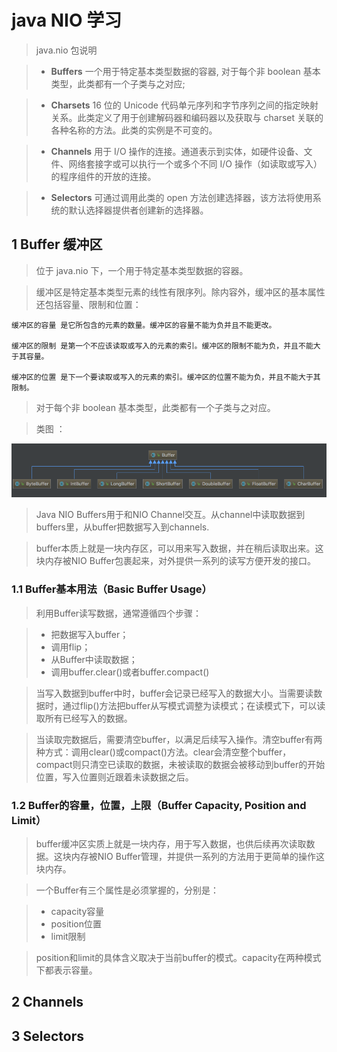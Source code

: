 # java NIO 学习

> java.nio 包说明

> * __Buffers__  一个用于特定基本类型数据的容器, 对于每个非 boolean 基本类型，此类都有一个子类与之对应;

> * __Charsets__ 16 位的 Unicode 代码单元序列和字节序列之间的指定映射关系。此类定义了用于创建解码器和编码器以及获取与 charset 关联的各种名称的方法。此类的实例是不可变的。

> * __Channels__ 用于 I/O 操作的连接。通道表示到实体，如硬件设备、文件、网络套接字或可以执行一个或多个不同 I/O 操作（如读取或写入）的程序组件的开放的连接。

> * __Selectors__ 可通过调用此类的 open 方法创建选择器，该方法将使用系统的默认选择器提供者创建新的选择器。

## 1 Buffer 缓冲区

> 位于 java.nio 下，一个用于特定基本类型数据的容器。

> 缓冲区是特定基本类型元素的线性有限序列。除内容外，缓冲区的基本属性还包括容量、限制和位置：

    缓冲区的容量 是它所包含的元素的数量。缓冲区的容量不能为负并且不能更改。
    
    缓冲区的限制 是第一个不应该读取或写入的元素的索引。缓冲区的限制不能为负，并且不能大于其容量。
    
    缓冲区的位置 是下一个要读取或写入的元素的索引。缓冲区的位置不能为负，并且不能大于其限制。

> 对于每个非 boolean 基本类型，此类都有一个子类与之对应。

> 类图 ：

![](image/buffer.png)
  

> Java NIO Buffers用于和NIO Channel交互。从channel中读取数据到buffers里，从buffer把数据写入到channels.

> buffer本质上就是一块内存区，可以用来写入数据，并在稍后读取出来。这块内存被NIO Buffer包裹起来，对外提供一系列的读写方便开发的接口。

### 1.1 Buffer基本用法（Basic Buffer Usage）

> 利用Buffer读写数据，通常遵循四个步骤：

> * 把数据写入buffer；
> * 调用flip；
> * 从Buffer中读取数据；
> * 调用buffer.clear()或者buffer.compact()

> 当写入数据到buffer中时，buffer会记录已经写入的数据大小。当需要读数据时，通过flip()方法把buffer从写模式调整为读模式；在读模式下，可以读取所有已经写入的数据。
  
> 当读取完数据后，需要清空buffer，以满足后续写入操作。清空buffer有两种方式：调用clear()或compact()方法。clear会清空整个buffer，compact则只清空已读取的数据，未被读取的数据会被移动到buffer的开始位置，写入位置则近跟着未读数据之后。

### 1.2 Buffer的容量，位置，上限（Buffer Capacity, Position and Limit）

> buffer缓冲区实质上就是一块内存，用于写入数据，也供后续再次读取数据。这块内存被NIO Buffer管理，并提供一系列的方法用于更简单的操作这块内存。

> 一个Buffer有三个属性是必须掌握的，分别是：

> * capacity容量
> * position位置
> * limit限制

> position和limit的具体含义取决于当前buffer的模式。capacity在两种模式下都表示容量。

## 2 Channels

## 3 Selectors
